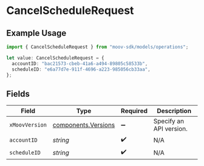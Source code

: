 # CancelScheduleRequest

## Example Usage

```typescript
import { CancelScheduleRequest } from "moov-sdk/models/operations";

let value: CancelScheduleRequest = {
  accountID: "bac21573-cbeb-41a6-a494-89805c58533b",
  scheduleID: "e6a77d7e-911f-4696-a223-985056cb33aa",
};
```

## Fields

| Field                                                      | Type                                                       | Required                                                   | Description                                                |
| ---------------------------------------------------------- | ---------------------------------------------------------- | ---------------------------------------------------------- | ---------------------------------------------------------- |
| `xMoovVersion`                                             | [components.Versions](../../models/components/versions.md) | :heavy_minus_sign:                                         | Specify an API version.                                    |
| `accountID`                                                | *string*                                                   | :heavy_check_mark:                                         | N/A                                                        |
| `scheduleID`                                               | *string*                                                   | :heavy_check_mark:                                         | N/A                                                        |